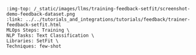 ```{grid-item-card} 🎛️ Fine-tune a SetFit model using the ArgillaTrainer
:img-top: /_static/images/llms/training-feedback-setfit/screenshot-demo-feedback-dataset.png
:link: ../../tutorials_and_integrations/tutorials/feedback/trainer-feedback-setfit.html
MLOps Steps: Training \
NLP Tasks: Text Classification \
Libraries: SetFit \
Techniques: few-shot
```
